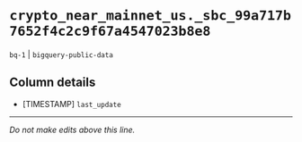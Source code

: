 # `crypto_near_mainnet_us._sbc_99a717b7652f4c2c9f67a4547023b8e8`
`bq-1` | `bigquery-public-data`

## Column details
* [TIMESTAMP] `last_update`

-------------------------------------------------------------------------------
*Do not make edits above this line.*
